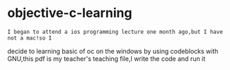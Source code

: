 # objective-c-learning
	I began to attend a ios programming lecture one month ago,but I have not a mac!so I 
decide to learning basic of oc on the windows by using codeblocks with GNU,this pdf is my teacher's teaching file,I write the code and run it